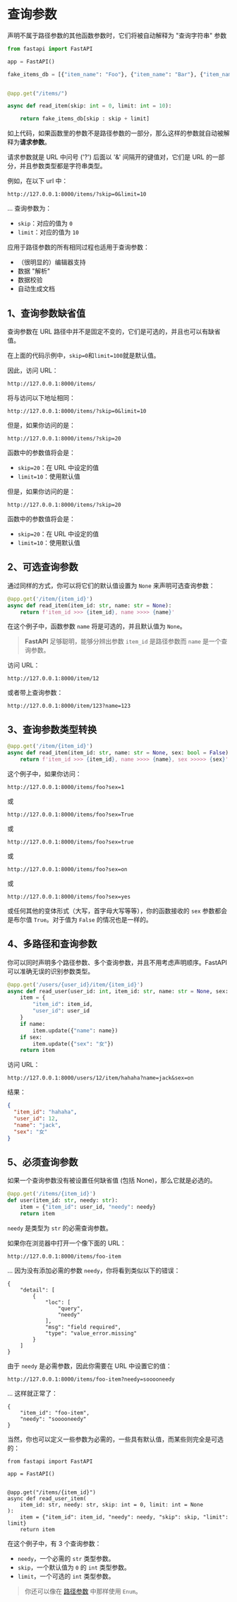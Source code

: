 # 查询参数

声明不属于路径参数的其他函数参数时，它们将被自动解释为 "查询字符串" 参数

```python
from fastapi import FastAPI

app = FastAPI()

fake_items_db = [{"item_name": "Foo"}, {"item_name": "Bar"}, {"item_name": "Baz"}]


@app.get("/items/")

async def read_item(skip: int = 0, limit: int = 10):

    return fake_items_db[skip : skip + limit]

```

如上代码，如果函数里的参数不是路径参数的一部分，那么这样的参数就自动被解释为**请求参数**。

请求参数就是 URL 中问号 ('?') 后面以 '&' 间隔开的键值对，它们是 URL 的一部分，并且参数类型都是字符串类型。

例如，在以下 url 中：

```
http://127.0.0.1:8000/items/?skip=0&limit=10
```

... 查询参数为：

- `skip`：对应的值为 `0`
- `limit`：对应的值为 `10`

应用于路径参数的所有相同过程也适用于查询参数：

- （很明显的）编辑器支持
- 数据 "解析"
- 数据校验
- 自动生成文档

## 1、查询参数缺省值

查询参数在 URL 路径中并不是固定不变的，它们是可选的，并且也可以有缺省值。

在上面的代码示例中，`skip=0`和`limit=100`就是默认值。

因此，访问 URL：

```
http://127.0.0.1:8000/items/
```

将与访问以下地址相同：

```
http://127.0.0.1:8000/items/?skip=0&limit=10
```

但是，如果你访问的是：

```
http://127.0.0.1:8000/items/?skip=20
```

函数中的参数值将会是：

- `skip=20`：在 URL 中设定的值
- `limit=10`：使用默认值

但是，如果你访问的是：

```
http://127.0.0.1:8000/items/?skip=20
```

函数中的参数值将会是：

- `skip=20`：在 URL 中设定的值
- `limit=10`：使用默认值



## 2、可选查询参数

通过同样的方式，你可以将它们的默认值设置为 `None` 来声明可选查询参数：

```python
@app.get('/item/{item_id}')
async def read_item(item_id: str, name: str = None):
    return f'item_id >>> {item_id}, name >>>> {name}'
```

在这个例子中，函数参数 `name` 将是可选的，并且默认值为 `None`。

>**FastAPI** 足够聪明，能够分辨出参数 `item_id` 是路径参数而 `name`  是一个查询参数。

访问 URL：

```
http://127.0.0.1:8000/item/12
```

或者带上查询参数：

```
http://127.0.0.1:8000/item/123?name=123
```



## 3、查询参数类型转换

```python
@app.get('/item/{item_id}')
async def read_item(item_id: str, name: str = None, sex: bool = False):
    return f'item_id >>> {item_id}, name >>>> {name}, sex >>>>> {sex}'
```

这个例子中，如果你访问：

```
http://127.0.0.1:8000/items/foo?sex=1
```

或

```
http://127.0.0.1:8000/items/foo?sex=True
```

或

```
http://127.0.0.1:8000/items/foo?sex=true
```

或

```
http://127.0.0.1:8000/items/foo?sex=on
```

或

```
http://127.0.0.1:8000/items/foo?sex=yes
```

或任何其他的变体形式（大写，首字母大写等等），你的函数接收的 `sex` 参数都会是布尔值 `True`。对于值为 `False` 的情况也是一样的。



## 4、多路径和查询参数

你可以同时声明多个路径参数、多个查询参数，并且不用考虑声明顺序。FastAPI 可以准确无误的识别参数类型。

```python
@app.get('/users/{user_id}/item/{item_id}')
async def read_user(user_id: int, item_id: str, name: str = None, sex: bool = False):
    item = {
        "item_id": item_id,
        "user_id": user_id
    }
    if name:
        item.update({"name": name})
    if sex:
        item.update({"sex": "女"})
    return item
```

访问 URL：

```
http://127.0.0.1:8000/users/12/item/hahaha?name=jack&sex=on
```

结果：

```json
{
  "item_id": "hahaha",
  "user_id": 12,
  "name": "jack",
  "sex": "女"
}
```



## 5、必须查询参数

如果一个查询参数没有被设置任何缺省值 (包括 None)，那么它就是必选的。

```python
@app.get('/items/{item_id}')
def user(item_id: str, needy: str):
    item = {"item_id": user_id, "needy": needy}
    return item
```

`needy` 是类型为 `str` 的必需查询参数。

如果你在浏览器中打开一个像下面的 URL：

```
http://127.0.0.1:8000/items/foo-item
```

... 因为没有添加必需的参数 `needy`，你将看到类似以下的错误：

```
{
    "detail": [
        {
            "loc": [
                "query",
                "needy"
            ],
            "msg": "field required",
            "type": "value_error.missing"
        }
    ]
}
```

由于 `needy` 是必需参数，因此你需要在 URL 中设置它的值：

```
http://127.0.0.1:8000/items/foo-item?needy=sooooneedy
```

... 这样就正常了：

```
{
    "item_id": "foo-item",
    "needy": "sooooneedy"
}
```

当然，你也可以定义一些参数为必需的，一些具有默认值，而某些则完全是可选的：

```
from fastapi import FastAPI

app = FastAPI()


@app.get("/items/{item_id}")
async def read_user_item(
    item_id: str, needy: str, skip: int = 0, limit: int = None
):
    item = {"item_id": item_id, "needy": needy, "skip": skip, "limit": limit}
    return item
```

在这个例子中，有 3 个查询参数：

- `needy`，一个必需的 `str` 类型参数。
- `skip`，一个默认值为 `0` 的 `int` 类型参数。
- `limit`，一个可选的 `int` 类型参数。

> 你还可以像在 [路径参数](https://fastapi.tiangolo.com/zh/tutorial/path-params/#predefined-values) 中那样使用 `Enum`。





